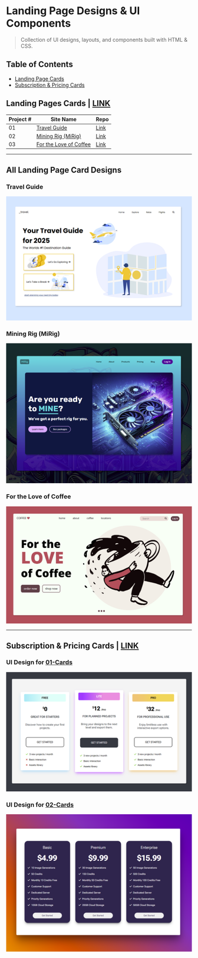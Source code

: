 # Landing Page Designs & UI Components
>Collection of UI designs, layouts, and components built with HTML & CSS.

## Table of Contents

* [Landing Page Cards](#landing-pages-cards)
* [Subscription & Pricing Cards](#subscription--pricing-cards)

## Landing Pages Cards | [LINK](./Landing-Page-Cards)

| Project # | Site Name | Repo  |
| --------- | ----- | ----- |
| 01 | [Travel Guide](#travel-guide) | [Link](./01-travel-guide) | 
| 02 | [Mining Rig (MiRig)](#mining-rig-mirig) | [Link](./02-mining-rig) |
| 03 | [For the Love of Coffee](#for-the-love-of-coffee) | [Link](./03-for-the-love-of-coffee) | 

---

## All Landing Page Card Designs

### Travel Guide
![Travel Guide UI](./01-travel-guide/assets/demo.png)

### Mining Rig (MiRig)
![MiRig UI](./02-mining-rig/assets/demo.png)

### For the Love of Coffee
![For the Love of Coffee UI](./03-for-the-love-of-coffee/assets/demo.png)

---

## Subscription & Pricing Cards | [LINK](./Subscription-Pricing-Cards)

### UI Design for [01-Cards](./Subscription-Pricing-Cards/01-Cards)
![UI Card Design](./Subscription-Pricing-Cards/01-Cards/assets/demo.png)

### UI Design for [02-Cards](./Subscription-Pricing-Cards/02-Cards)
![UI Card Design](./Subscription-Pricing-Cards/02-Cards/assets/demo.png)
